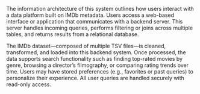 The information architecture of this system outlines how users interact with a data platform built on IMDb metadata. Users access a web-based interface or application that communicates with a backend server. This server handles incoming queries, performs filtering or joins across multiple tables, and returns results from a relational database.

The IMDb dataset—composed of multiple TSV files—is cleaned, transformed, and loaded into this backend system. Once processed, the data supports search functionality such as finding top-rated movies by genre, browsing a director’s filmography, or comparing rating trends over time. Users may have stored preferences (e.g., favorites or past queries) to personalize their experience. All user queries are handled securely with read-only access.
